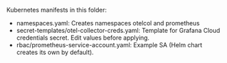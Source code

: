 Kubernetes manifests in this folder:
- namespaces.yaml: Creates namespaces otelcol and prometheus
- secret-templates/otel-collector-creds.yaml: Template for Grafana Cloud credentials secret. Edit values before applying.
- rbac/prometheus-service-account.yaml: Example SA (Helm chart creates its own by default).
